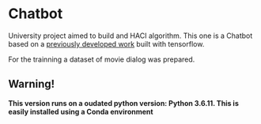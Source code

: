 # Chatbot

University project aimed to build and HACI algorithm. This one is a Chatbot based on a [previously developed work](https://github.com/eduardofbneves/Seq2Seq-Chatbot) built with tensorflow.

For the trainning a dataset of movie dialog was prepared.

## Warning!
**This version runs on a oudated python version: Python 3.6.11. This is easily installed using a Conda environment**
